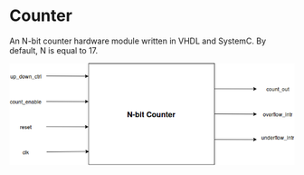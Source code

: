 # Counter
An N-bit counter hardware module written in VHDL and SystemC.
By default, N is equal to 17.

![alt tag](Image/CounterDiagram.png "Counter Diagram")

